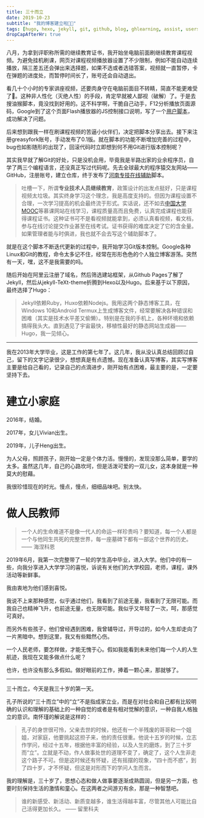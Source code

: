 ```yaml
---
title: 三十而立
date: 2019-10-23
subtitle: "我的博客建立啦🎉📢"
tags: [hugo, hexo, jekyll, git, github, blog, ghlearning, assist, userscript]
dropCapAfterHr: true
---
```


八月，为拿到评职称所需的继续教育证书，我开始坐电脑前面刷继续教育课程视频。为避免挂机刷课，网页对课程视频播放器设置了不少限制，例如不能自动连续播放，隔三差五还会弹出来选择题，如果不选或者选错答案，视频就一直暂停，卡在弹题的进度处，而暂停时间长了，账号还会自动退出。

看几十个小时的专家讲座视频，还要肉身守在电脑前面目不转睛，简直不能更难受了😤。这种非人性化（灭绝人性）的手段，肯定早就被人鄙视（破解）了。于是去搜油猴脚本，竟没找到好用的。这不科学啊，干脆自己动手，F12分析播放页面源码，Google到了这个页面Flash播放器的JS控制接口说明，写了一个[用户脚本](/tech/ghlearning-assist/)，成功解决了问题。

后来想到跟我一样在刷课程视频的苦逼小伙伴们，决定把脚本分享出去。接下来注册greasyfork账号，手动发布了0.1版。就在脚本的功能不断增加完善的过程中，bug也如影随形的出现了，回滚代码时立即想到何不用Git进行版本控制呢？<!--more-->

其实我早就了解Git的好处，只是没机会用，毕竟我是半路出家的业余程序员，自学了两三个编程语言，还没真正写过代码呢。先去全球最大的程序猿交友网站——GitHub，注册账号，建立仓库，终于发布了[河南专技在线辅助][hnzjzx]脚本。

> 吐槽一下，所谓**专业技术人员继续教育**，政策设计的出发点挺好，只是课程视频太垃圾。其实终身学习这个理念，我是高度支持的。但因为课程设置不合理，一次学习提高的机会最终流于形式。实话说，还不如去[中国大学MOOC][MOOC]等慕课网站在线学习，课程质量高而且免费，认真完成课程也能获得课程证书。这种证书可不是看视频就能拿到，必须认真看视频，看文档，参与在线讨论提交作业甚至在线考试。证书获得的难度决定了它的含金量。如果管理者能与时俱进，我也就不会去写这个辅助脚本了。

就是在这个脚本不断迭代更新的过程中，我开始学习Git版本控制。Google各种Linux和Git的教程，命令太多记不住，经常在形形色色的个人独立博客游荡。突然有一天，嘿，这不是我需要的吗。

随后开始在阿里云注册了域名，然后筛选建站框架，从Github Pages了解了Jekyll，然后从jekyll-TeXt-theme折腾到Hexo以及Hugo。后来基于以下原因，最终选择了Hugo：

> Jekyll依赖Ruby，Huxo依赖Nodejs。我用这两个静态博客工具，在Windows 10和Android Termux上生成博客文件，经常要解决各种错误和困难（其实是技术水平差又偷懒）。特别是在我的手机上，各种环境和依赖搞得我头大。直到遇见了宇宙最快，移植性最好的静态网站生成器——Hugo，我一见倾心。

---

我在2013年大学毕业，这是工作的第七年了。这几年，我从没认真总结回顾过自己，留下的文字记录很少，想想真是有点遗憾。现在准备认真写博客，其实写博客主要是给自己看的，记录自己的点滴进步，刚开始有点困难，最主要的是，一定要坚持下去。

# 建立小家庭

2016年，结婚。

2017年，女儿Vivian出生。

2019年，儿子Heng出生。

为人父母，照顾孩子，刚开始一定是个体力活。慢慢的，发现没那么简单，要学的太多。虽然这几年，自己的心路坎坷，但是活泼可爱的一双儿女，这本身就是一种莫大的慰藉。

我很珍惜现在的时光。慢点，慢点，细细品味吧。别太快。

# 做人民教师

>  一个人的生命难道不是像一代人的命运一样珍贵吗？要知道，每一个人都是一个与他同生共死的完整世界，每一座墓碑下都有一部这个世界的历史。 —— 海涅科恩 

2019年6月，我第一次完整带了一轮的学生高中毕业，进入大学。他们中的有一些，向我分享进入大学学习的喜悦，诉说有关他们的大学校园，老师，课程，课外活动等新鲜事。

我由衷地为他们感到喜悦。

我说不上来那种感觉，似乎通过他们，我看到了前途无量，我看到了无限可能。而我自己也精神飞升，也前途无量，也无限可能。我似乎又年轻了一次，呵，那感觉可真好。

而另外有些孩子，他们曾经遇到困难，我曾辅导过，开导过的，如今人生却走向了一片黑暗中。想到这里，我又有些黯然心伤。

一个人民老师，要怎样做，才能无愧于心。假如我能看到未来他们每一个人的人生航迹，我现在又能多做点什么呢？

也许，也许没有那么多假如。做好眼前的工作，捧着一颗心来，那就够了。

---

三十而立，今天是我三十岁的第一天。

孔子所说的“三十而立”中的“立”不是指成家立业，而是在对社会和自己都有比较明确的认识和理解的基础上的一种自觉的或者是有相对觉解的意识，一种自我人格独立的意识。南怀瑾的解说是这样的：

> 孔子的身世很可怜，父亲去世的时候，他还有一个半残废的哥哥和一个姐姐，对家庭，他要挑起这担子来，他的责任很重。他说十五岁的时候，立志作学问，经过十五年，根据他丰富的经验，以及人生的磨炼，到了三十岁而“立”。立就是不动，作人做事处世的道理不变了，确定了，这个人生非走这个路子不可。但是这时候还有怀疑，还有摇摆的现象，“四十而不惑”，到了四十岁，才不怀疑，但这是对形而下的学问人生而言。 

我的理解是，三十岁了，思想心态和做人做事要逐渐成熟圆润，但是另一方面，也要时刻保持生活的激情和童心。在这两者之间游刃有余，那是一种智慧吧。

> 谁的新感受、新活动、新质变越多，谁生活得越丰富，尽管其他人可能比自己活得更加长久。 —— 留里科夫

[hnzjzx]: https://greasyfork.org/zh-CN/scripts/389705-河南专技在线辅助	"河南专技在线"
[MOOC]:  https://www.icourse163.org/	"中国大学MOOC"

